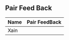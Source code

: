 ## Pair Feed Back
|    Name            |   Pair FeedBack                  |
|--------------------|----------------------------------|
|    Xain            |                                  |